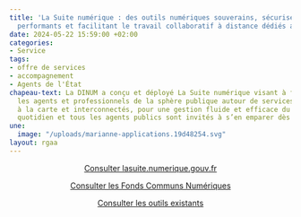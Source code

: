 ```yaml
---
title: 'La Suite numérique : des outils numériques souverains, sécurisés, encore plus
  performants et facilitant le travail collaboratif à distance dédiés aux agents publics'
date: 2024-05-22 15:59:00 +02:00
categories:
- Service
tags:
- offre de services
- accompagnement
- Agents de l'État
chapeau-text: La DINUM a conçu et déployé La Suite numérique visant à fédérer tous
  les agents et professionnels de la sphère publique autour de services disponibles
  à la carte et interconnectés, pour une gestion fluide et efficace du travail collaboratif
  quotidien et tous les agents publics sont invités à s’en emparer dès aujourd’hui.
une:
  image: "/uploads/marianne-applications.19d48254.svg"
layout: rgaa
---
```


<div align="center"><p><a href="http://lasuite.numerique.gouv.fr/" class="button">Consulter lasuite.numerique.gouv.fr</a> <br>

<div align="center"><p><a href="https://www.numerique.gouv.fr/outils-agents/" class="button">Consulter les Fonds Communs Numériques</a> <br>

<div align="center"><p><a href="https://www.numerique.gouv.fr/outils-agents/" class="button">Consulter les outils existants</a> <br>
